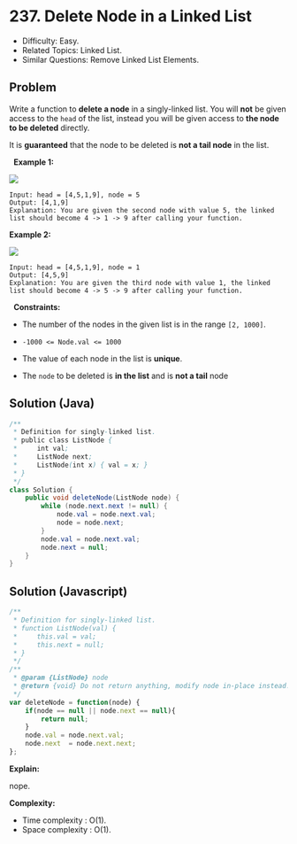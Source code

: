 # 237. Delete Node in a Linked List

- Difficulty: Easy.
- Related Topics: Linked List.
- Similar Questions: Remove Linked List Elements.

## Problem

Write a function to **delete a node** in a singly-linked list. You will **not** be given access to the ```head``` of the list, instead you will be given access to **the node to be deleted** directly.

It is **guaranteed** that the node to be deleted is **not a tail node** in the list.

 
**Example 1:**

![](https://assets.leetcode.com/uploads/2020/09/01/node1.jpg)

```
Input: head = [4,5,1,9], node = 5
Output: [4,1,9]
Explanation: You are given the second node with value 5, the linked list should become 4 -> 1 -> 9 after calling your function.
```

**Example 2:**

![](https://assets.leetcode.com/uploads/2020/09/01/node2.jpg)

```
Input: head = [4,5,1,9], node = 1
Output: [4,5,9]
Explanation: You are given the third node with value 1, the linked list should become 4 -> 5 -> 9 after calling your function.
```

 
**Constraints:**


	
- The number of the nodes in the given list is in the range ```[2, 1000]```.
	
- ```-1000 <= Node.val <= 1000```
	
- The value of each node in the list is **unique**.
	
- The ```node``` to be deleted is **in the list** and is **not a tail** node

## Solution (Java)
```java
/**
 * Definition for singly-linked list.
 * public class ListNode {
 *     int val;
 *     ListNode next;
 *     ListNode(int x) { val = x; }
 * }
 */
class Solution {
    public void deleteNode(ListNode node) {
        while (node.next.next != null) {
            node.val = node.next.val;
            node = node.next;
        }
        node.val = node.next.val;
        node.next = null;
    }
}
```

## Solution (Javascript)

```javascript
/**
 * Definition for singly-linked list.
 * function ListNode(val) {
 *     this.val = val;
 *     this.next = null;
 * }
 */
/**
 * @param {ListNode} node
 * @return {void} Do not return anything, modify node in-place instead.
 */
var deleteNode = function(node) {
    if(node == null || node.next == null){
        return null;
    }
    node.val = node.next.val;
    node.next  = node.next.next;
};
```

**Explain:**

nope.

**Complexity:**

* Time complexity : O(1).
* Space complexity : O(1).
